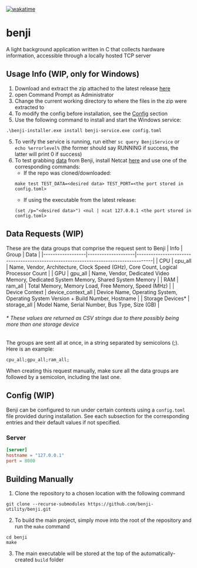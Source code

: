 [![wakatime](https://wakatime.com/badge/github/kryllyxofficial01/benji.svg)](https://wakatime.com/badge/github/kryllyxofficial01/benji)

# benji

A light background application written in C that collects hardware information, accessible through a locally hosted TCP server

## Usage Info (WIP, only for Windows)
1. Download and extract the zip attached to the latest release [here](https://github.com/benji-utility/benji/releases/latest)
2. open Command Prompt as Administrator
3. Change the current working directory to where the files in the zip were extracted to
4. To modify the config before installation, see the [Config](#config-wip) section
4. Use the following command to install and start the Windows service:
```
.\benji-installer.exe install benji-service.exe config.toml
```
5. To verify the service is running, run either `sc query BenjiService` or `echo %errorlevel%` (the former should say RUNNING if success, the latter will print 0 if success)
5. To test grabbing [data](#data-requests-wip) from Benji, install Netcat [here](https://nmap.org/download.html#windows) and use one of the corresponding commands:
    - If the repo was cloned/downloaded:
    ```
    make test TEST_DATA=<desired data> TEST_PORT=<the port stored in config.toml>
    ```
    - If using the executable from the latest release:
    ```
    (set /p="<desired data>") <nul | ncat 127.0.0.1 <the port stored in config.toml>
    ```
## Data Requests (WIP)
These are the data groups that comprise the request sent to Benji
| Info             | Group              | Data                                                                                |
|------------------|--------------------|-------------------------------------------------------------------------------------|
| CPU              | cpu_all            | Name, Vendor, Architecture, Clock Speed (GHz), Core Count, Logical Processor Count  |
| GPU              | gpu_all            | Name, Vendor, Dedicated Video Memory, Dedicated System Memory, Shared System Memory |
| RAM              | ram_all            | Total Memory, Memory Load, Free Memory, Speed (MHz)                                 |
| Device Context   | device_context_all | Device Name, Operating System, Operating System Version + Build Number, Hostname    |
| Storage Devices* | storage_all        | Model Name, Serial Number, Bus Type, Size (GB)                                      |

###### * These values are returned as CSV strings due to there possibly being more than one storage device

The groups are sent all at once, in a string separated by semicolons (;). Here is an example:
```
cpu_all;gpu_all;ram_all;
```

When creating this request manually, make sure all the data groups are followed by a semicolon, including the last one.

## Config (WIP)
Benji can be configured to run under certain contexts using a `config.toml` file provided during installation. See each subsection for the corresponding entries and their default values if not specified.

### Server
```toml
[server]
hostname = "127.0.0.1"
port = 8000
```

## Building Manually
1. Clone the repository to a chosen location with the following command
```
git clone --recurse-submodules https://github.com/benji-utility/benji.git
```
2. To build the main project, simply move into the root of the repository and run the `make` command
```
cd benji
make
```
3. The main executable will be stored at the top of the automatically-created `build` folder
